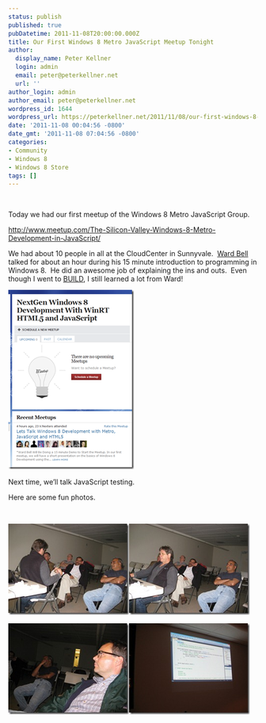 ```yaml
---
status: publish
published: true
pubDatetime: 2011-11-08T20:00:00.000Z
title: Our First Windows 8 Metro JavaScript Meetup Tonight
author:
  display_name: Peter Kellner
  login: admin
  email: peter@peterkellner.net
  url: ''
author_login: admin
author_email: peter@peterkellner.net
wordpress_id: 1644
wordpress_url: https://peterkellner.net/2011/11/08/our-first-windows-8-metro-javascript-meetup-tonight/
date: '2011-11-08 00:04:56 -0800'
date_gmt: '2011-11-08 07:04:56 -0800'
categories:
- Community
- Windows 8
- Windows 8 Store
tags: []
---
```

<p>&#160;</p>
<p>Today we had our first meetup of the Windows 8 Metro JavaScript Group.</p>
<p><a title="http://www.meetup.com/The-Silicon-Valley-Windows-8-Metro-Development-in-JavaScript/" href="http://www.meetup.com/The-Silicon-Valley-Windows-8-Metro-Development-in-JavaScript/">http://www.meetup.com/The-Silicon-Valley-Windows-8-Metro-Development-in-JavaScript/</a></p>
<p>We had about 10 people in all at the CloudCenter in Sunnyvale.&#160; <a href="http://neverindoubtnet.blogspot.com/">Ward Bell</a> talked for about an hour during his 15 minute introduction to programming in Windows 8.&#160; He did an awesome job of explaining the ins and outs.&#160; Even though I went to <a href="http://www.buildwindows.com/">BUILD</a>, I still learned a lot from Ward!</p>
<p><a href="http://www.meetup.com/The-Silicon-Valley-Windows-8-Metro-Development-in-JavaScript/"><img style="background-image: none; border-bottom: 0px; border-left: 0px; padding-left: 0px; padding-right: 0px; display: inline; border-top: 0px; border-right: 0px; padding-top: 0px" title="image" border="0" alt="image" src="/wp/wp-content/uploads/2011/11/image7.png" width="254" height="362" /></a></p>
<p>Next time, we’ll talk JavaScript testing.</p>
<p>Here are some fun photos.</p>
<p>&#160;</p>
<p> <a href="/wp/wp-content/uploads/2011/11/IMG_1665.jpg"><img style="background-image: none; border-bottom: 0px; border-left: 0px; padding-left: 0px; padding-right: 0px; display: inline; border-top: 0px; border-right: 0px; padding-top: 0px" title="IMG_1665" border="0" alt="IMG_1665" src="/wp/wp-content/uploads/2011/11/IMG_1665_thumb.jpg" width="244" height="184" /></a><a href="/wp/wp-content/uploads/2011/11/IMG_1669.jpg"><img style="background-image: none; border-right-width: 0px; padding-left: 0px; padding-right: 0px; display: inline; border-top-width: 0px; border-bottom-width: 0px; border-left-width: 0px; padding-top: 0px" title="IMG_1669" border="0" alt="IMG_1669" src="/wp/wp-content/uploads/2011/11/IMG_1669_thumb.jpg" width="244" height="184" /></a>
<p><a href="/wp/wp-content/uploads/2011/11/IMG_1666.jpg"><img style="background-image: none; border-bottom: 0px; border-left: 0px; padding-left: 0px; padding-right: 0px; display: inline; border-top: 0px; border-right: 0px; padding-top: 0px" title="IMG_1666" border="0" alt="IMG_1666" src="/wp/wp-content/uploads/2011/11/IMG_1666_thumb.jpg" width="244" height="184" /></a><a href="/wp/wp-content/uploads/2011/11/IMG_1668.jpg"><img style="background-image: none; border-bottom: 0px; border-left: 0px; padding-left: 0px; padding-right: 0px; display: inline; border-top: 0px; border-right: 0px; padding-top: 0px" title="IMG_1668" border="0" alt="IMG_1668" src="/wp/wp-content/uploads/2011/11/IMG_1668_thumb.jpg" width="244" height="184" /></a></p>
